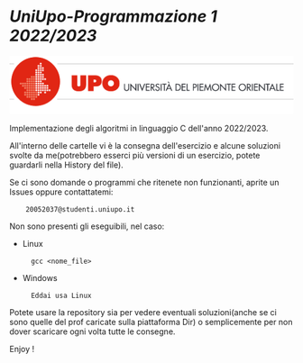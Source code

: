 # ***UniUpo-Programmazione 1 2022/2023***
![uniupo](img_doc/Uniupo_logo.png)

Implementazione degli algoritmi in linguaggio C dell'anno 2022/2023.

All'interno delle cartelle vi è la consegna dell'esercizio e alcune soluzioni svolte da me(potrebbero esserci più versioni di un esercizio, potete guardarli nella History del file).

Se ci sono domande o programmi che ritenete non funzionanti, aprite un Issues oppure contattatemi:

        20052037@studenti.uniupo.it

Non sono presenti gli eseguibili, nel caso:
- Linux

        gcc <nome_file>

- Windows

        Eddai usa Linux

Potete usare la repository sia per vedere eventuali soluzioni(anche se ci sono quelle del prof caricate sulla piattaforma Dir) o semplicemente per non dover scaricare ogni volta tutte le consegne.

Enjoy !
